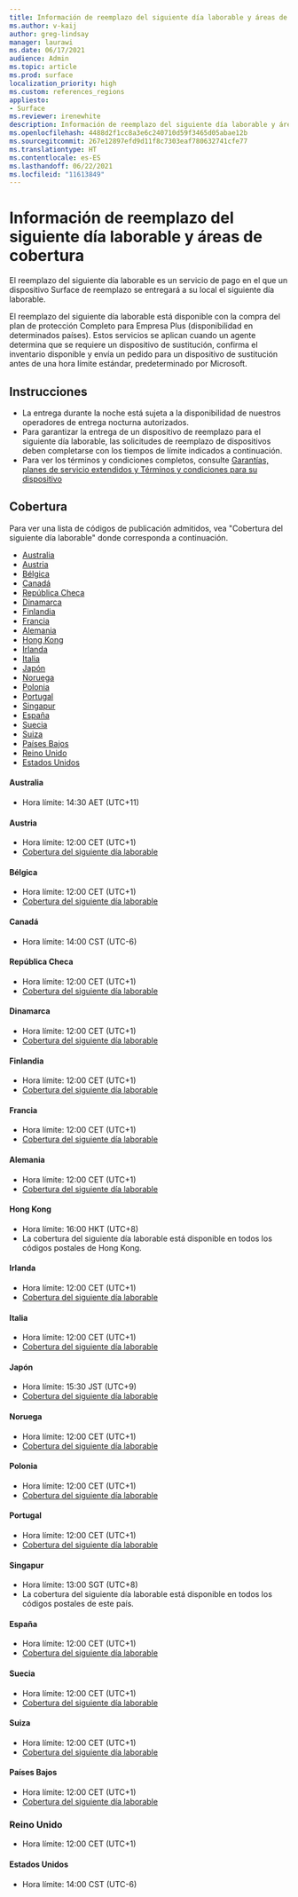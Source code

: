 ```yaml
---
title: Información de reemplazo del siguiente día laborable y áreas de cobertura
ms.author: v-kaij
author: greg-lindsay
manager: laurawi
ms.date: 06/17/2021
audience: Admin
ms.topic: article
ms.prod: surface
localization_priority: high
ms.custom: references_regions
appliesto:
- Surface
ms.reviewer: irenewhite
description: Información de reemplazo del siguiente día laborable y áreas de cobertura.
ms.openlocfilehash: 4488d2f1cc8a3e6c240710d59f3465d05abae12b
ms.sourcegitcommit: 267e12897efd9d11f8c7303eaf780632741cfe77
ms.translationtype: HT
ms.contentlocale: es-ES
ms.lasthandoff: 06/22/2021
ms.locfileid: "11613849"
---
```

# <a name="next-business-day-replacement-information--coverage-areas"></a>Información de reemplazo del siguiente día laborable y áreas de cobertura

El reemplazo del siguiente día laborable es un servicio de pago en el que un dispositivo Surface de reemplazo se entregará a su local el siguiente día laborable. 

El reemplazo del siguiente día laborable está disponible con la compra del plan de protección Completo para Empresa Plus (disponibilidad en determinados países). Estos servicios se aplican cuando un agente determina que se requiere un dispositivo de sustitución, confirma el inventario disponible y envía un pedido para un dispositivo de sustitución antes de una hora límite estándar, predeterminado por Microsoft. 

## <a name="guidelines"></a>Instrucciones

- La entrega durante la noche está sujeta a la disponibilidad de nuestros operadores de entrega nocturna autorizados.
- Para garantizar la entrega de un dispositivo de reemplazo para el siguiente día laborable, las solicitudes de reemplazo de dispositivos deben completarse con los tiempos de límite indicados a continuación.
- Para ver los términos y condiciones completos, consulte [Garantías, planes de servicio extendidos y Términos y condiciones para su dispositivo](https://support.microsoft.com/topic/warranties-extended-service-plans-and-terms-conditions-for-your-device-eedf7a23-84a7-1a47-480b-0e10503eedf5)

## <a name="coverage"></a>Cobertura

Para ver una lista de códigos de publicación admitidos, vea "Cobertura del siguiente día laborable" donde corresponda a continuación. 

- [Australia](#australia)
- [Austria](#austria)
- [Bélgica](#belgium)
- [Canadá](#canada)
- [República Checa](#czech-republic)
- [Dinamarca](#denmark)
- [Finlandia](#finland)
- [Francia](#france)
- [Alemania](#germany)
- [Hong Kong](#hong-kong)
- [Irlanda](#ireland)
- [Italia](#italy)
- [Japón](#japan)
- [Noruega](#norway)
- [Polonia](#poland)
- [Portugal](#portugal)
- [Singapur](#singapore)
- [España](#spain)
- [Suecia](#sweden)
- [Suiza](#switzerland)
- [Países Bajos](#the-netherlands)
- [Reino Unido](#united-kingdom)
- [Estados Unidos](#united-states)


#### <a name="australia"></a>Australia

- Hora límite: 14:30 AET (UTC+11)

#### <a name="austria"></a>Austria

- Hora límite: 12:00 CET (UTC+1)
- [Cobertura del siguiente día laborable](https://download.microsoft.com/download/5/7/5/575447e3-70c1-468b-a714-22d3cded7a6e/NBD%20Coverage%20-%20Austria%20Post%20Codes%20030321.xlsx)

#### <a name="belgium"></a>Bélgica

- Hora límite: 12:00 CET (UTC+1)
- [Cobertura del siguiente día laborable](https://download.microsoft.com/download/f/b/9/fb95d99c-1403-4ecf-bbde-0bab2af2c2ce/NBD%20Coverage%20-%20Belgium%20Post%20Codes%20030321.xlsx)

#### <a name="canada"></a>Canadá

- Hora límite: 14:00 CST (UTC-6)

#### <a name="czech-republic"></a>República Checa

- Hora límite: 12:00 CET (UTC+1)
- [Cobertura del siguiente día laborable](https://download.microsoft.com/download/9/2/6/926014cb-38b2-4270-b841-d3dc56f6e341/NBD%20Coverage%20-%20Czech%20Republic%20Post%20Codes%20042821.xlsx)

#### <a name="denmark"></a>Dinamarca 

- Hora límite: 12:00 CET (UTC+1) 
- [Cobertura del siguiente día laborable](https://download.microsoft.com/download/9/e/6/9e6b4db6-b9f6-412e-a296-a10b5bc6e591/NBD%20Coverage%20-%20Denmark%20Post%20Codes%20030321.xlsx)

#### <a name="finland"></a>Finlandia

- Hora límite: 12:00 CET (UTC+1)
- [Cobertura del siguiente día laborable](https://download.microsoft.com/download/b/d/d/bddd01a3-6f8e-4bd2-9549-4dbf0a5aee86/NBD%20Coverage%20-%20Finland%20Post%20Codes%20030321.xlsx)

#### <a name="france"></a>Francia

- Hora límite: 12:00 CET (UTC+1)
- [Cobertura del siguiente día laborable](https://download.microsoft.com/download/7/b/0/7b0fa1bb-4c75-474a-83be-6d55e0fa719f/NBD%20Coverage%20-%20France%20Postal%20Codes%20042821.xlsx)

#### <a name="germany"></a>Alemania

- Hora límite: 12:00 CET (UTC+1)
- [Cobertura del siguiente día laborable](https://download.microsoft.com/download/d/4/f/d4f6c11f-ada2-4400-b502-2e722644427b/NBD%20Coverage%20-%20Germany%20Post%20Codes%20042821.xlsx)

#### <a name="hong-kong"></a>Hong Kong

- Hora límite: 16:00 HKT (UTC+8) 
- La cobertura del siguiente día laborable está disponible en todos los códigos postales de Hong Kong.

#### <a name="ireland"></a>Irlanda

- Hora límite: 12:00 CET (UTC+1)
- [Cobertura del siguiente día laborable](https://download.microsoft.com/download/d/6/f/d6f05276-3657-49d3-8871-a2e445b686ef/NBD%20Coverage%20-%20Ireland%20Post%20Codes%20030321.xlsx)

#### <a name="italy"></a>Italia

- Hora límite: 12:00 CET (UTC+1)
- [Cobertura del siguiente día laborable](https://download.microsoft.com/download/6/9/a/69a57c96-f4ce-4f93-a99a-2469ed737351/NBD%20Coverage%20-%20Italy%20Post%20Codes%20030321.xlsx)

#### <a name="japan"></a>Japón

- Hora límite: 15:30 JST (UTC+9)
- [Cobertura del siguiente día laborable](https://download.microsoft.com/download/c/7/8/c781a035-19f7-4563-9dd9-e8c5f3713342/NBD%20Coverage%20-%20Japan%20Post%20Codes%20060121.xlsx)

#### <a name="norway"></a>Noruega

- Hora límite: 12:00 CET (UTC+1)
- [Cobertura del siguiente día laborable](https://download.microsoft.com/download/2/8/0/2803e50f-b7fb-431a-9eb9-efba7fb32260/NBD%20Coverage%20-%20Norway%20Post%20Codes%20032521.xlsx)

#### <a name="poland"></a>Polonia

- Hora límite: 12:00 CET (UTC+1)
- [Cobertura del siguiente día laborable](https://download.microsoft.com/download/f/e/8/fe8b9b43-5f72-4cf1-971d-78dd46f8ea1c/NBD%20Coverage%20-%20Poland%20Post%20Codes%20042821.xlsx
)

#### <a name="portugal"></a>Portugal

- Hora límite: 12:00 CET (UTC+1)
- [Cobertura del siguiente día laborable](https://download.microsoft.com/download/5/1/4/5146ceeb-651c-4b10-afeb-ea1abb733e33/NBD%20Coverage%20-%20Portugal%20Post%20Codes%20030321.xlsx)

#### <a name="singapore"></a>Singapur

- Hora límite: 13:00 SGT (UTC+8)
- La cobertura del siguiente día laborable está disponible en todos los códigos postales de este país.

#### <a name="spain"></a>España

- Hora límite: 12:00 CET (UTC+1)
- [Cobertura del siguiente día laborable](https://download.microsoft.com/download/6/1/d/61da1e35-e17e-4a67-ab81-27cf7a21f91b/NBD%20Coverage-%20Spain%20Post%20Codes%20030321.xlsx)

#### <a name="sweden"></a>Suecia

- Hora límite: 12:00 CET (UTC+1)
- [Cobertura del siguiente día laborable](https://download.microsoft.com/download/3/c/8/3c8a0591-2ee9-4742-835f-86b8c79b986f/NBD%20Coverage%20-%20Sweden%20Post%20Codes%20030321.xlsx)

#### <a name="switzerland"></a>Suiza

- Hora límite: 12:00 CET (UTC+1)
- [Cobertura del siguiente día laborable](https://download.microsoft.com/download/e/6/9/e69789ca-4617-4b23-afb2-09529f320de3/NBD%20Coverage%20-%20Switzerland%20Post%20Codes%20030321%20update.xlsx)

#### <a name="the-netherlands"></a>Países Bajos

- Hora límite: 12:00 CET (UTC+1)
- [Cobertura del siguiente día laborable](https://download.microsoft.com/download/6/3/f/63f2ff4c-3b8f-465e-9498-0878f7ba70f3/NBD%20Coverage%20-%20Netherlands%20Post%20Codes%20042821.xlsx)

### <a name="united-kingdom"></a>Reino Unido

- Hora límite: 12:00 CET (UTC+1)

#### <a name="united-states"></a>Estados Unidos 

- Hora límite: 14:00 CST (UTC-6)
